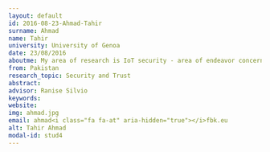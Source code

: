 ```yaml
---
layout: default 
id: 2016-08-23-Ahmad-Tahir
surname: Ahmad
name: Tahir
university: University of Genoa
date: 23/08/2016
aboutme: My area of research is IoT security - area of endeavor concerned with safeguarding connected device and networks in the Internet of things (IoT).
from: Pakistan
research_topic: Security and Trust 
abstract: 
advisor: Ranise Silvio
keywords: 
website: 
img: ahmad.jpg
email: ahmad<i class="fa fa-at" aria-hidden="true"></i>fbk.eu
alt: Tahir Ahmad
modal-id: stud4
---
```

